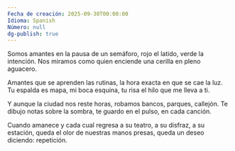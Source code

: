 ```yaml
---
Fecha de creación: 2025-09-30T00:00:00
Idioma: Spanish
Número: null
dg-publish: true
---
```


Somos amantes en la pausa de un semáforo,
rojo el latido, verde la intención.
Nos miramos como quien enciende
una cerilla en pleno aguacero.

Amantes que se aprenden las rutinas,
la hora exacta en que se cae la luz.
Tu espalda es mapa, mi boca esquina,
tu risa el hilo que me lleva a ti.

Y aunque la ciudad nos reste horas,
robamos bancos, parques, callejón.
Te dibujo notas sobre la sombra,
te guardo en el pulso, en cada canción.

Cuando amanece y cada cual regresa
a su teatro, a su disfraz, a su estación,
queda el olor de nuestras manos presas,
queda un deseo diciendo: repetición.
